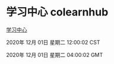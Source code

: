 # 学习中心 colearnhub
[学习中心](http://:56308/colearnhub/)

2020年 12月 01日 星期二 12:00:02 CST

2020年 12月 01日 星期二 04:00:02 GMT
